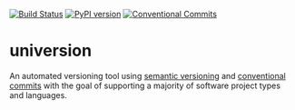 [![Build Status](https://dev.azure.com/robert076kennedy/Tools/_apis/build/status/UniVersion-CI?branchName=develop)](https://dev.azure.com/robert076kennedy/Tools/_build/latest?definitionId=4&branchName=develop) [![PyPI version](https://badge.fury.io/py/universion.svg)](https://badge.fury.io/py/universion) [![Conventional Commits](https://img.shields.io/badge/Conventional%20Commits-1.0.0-yellow.svg)](https://conventionalcommits.org)


# universion

An automated versioning tool using [semantic versioning](https://semver.org/) and [conventional commits](https://www.conventionalcommits.org) with the goal of supporting a majority of software project types and languages.
